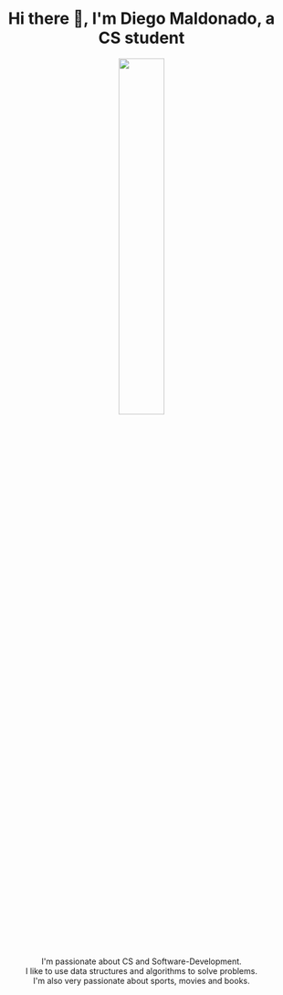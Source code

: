 <h1 style="text-align: center;">Hi there 👋, I'm Diego Maldonado, a CS student</h1>
<p align="center" ><img src="https://www.espine.in/blog/wp-content/uploads/2022/08/software-developer.jpg" width="40%"/></p>
<p align="center">I'm passionate about CS and Software-Development.<br/>I like to use data structures and algorithms to solve problems.<br>I'm also very passionate about sports, movies and books.<br></p><br/>
<!--
**dmaldo19/dmaldo19** is a ✨ _special_ ✨ repository because its `README.md` (this file) appears on your GitHub profile.

Here are some ideas to get you started:

- 🔭 I’m currently working on ...
- 🌱 I’m currently learning ...
- 👯 I’m looking to collaborate on ...
- 🤔 I’m looking for help with ...
- 💬 Ask me about ...
- 📫 How to reach me: ...
- 😄 Pronouns: ...
- ⚡ Fun fact: ...
-->

